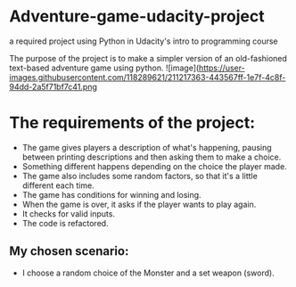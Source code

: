 # Adventure-game-udacity-project
a required project using Python in Udacity's intro to programming course

The purpose of the project is to make a simpler version of an old-fashioned text-based adventure game using python.
![image](https://user-images.githubusercontent.com/118289621/211217363-443567ff-1e7f-4c8f-94dd-2a5f71bf7c41.png

# **The requirements of the project:**

 - The game gives players a description of what's happening, pausing between printing descriptions and then asking them to make a choice.
-   Something different happens depending on the choice the player made.
-   The game also includes some random factors, so that it's a little different each time.
-   The game has conditions for winning and losing.
-   When the game is over, it asks if the player wants to play again.  
- It checks for valid inputs.
- The code is refactored.


## My chosen scenario:
- I choose a random choice of the Monster and a set weapon (sword).


